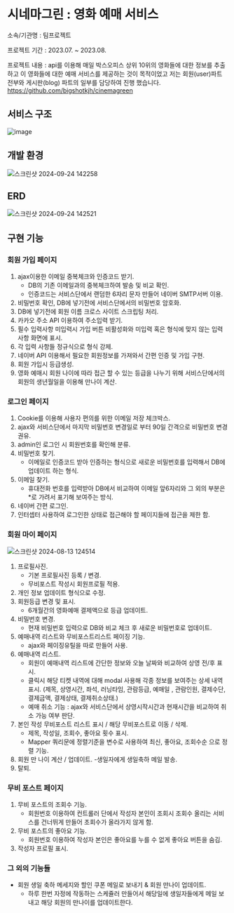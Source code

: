 
# 시네마그린 : 영화 예매 서비스

소속/기관명 : 팀프로젝트

프로젝트 기간 : 2023.07. ~ 2023.08.

프로젝트 내용 : api를 이용해 매일 박스오피스 상위 10위의 영화들에 대한 정보를 추출하고 이 영화들에 대한 예매 서비스를 제공하는 것이 목적이었고 저는 회원(user)파트 전부와 게시판(blog) 파트의 일부를 담당하여 진행 했습니다.
https://github.com/bigshotkjh/cinemagreen
## 서비스 구조
![image](https://github.com/user-attachments/assets/326c7f92-233f-4f08-b6d5-33e103ee9b43)


## 개발 환경
![스크린샷 2024-09-24 142258](https://github.com/user-attachments/assets/3dded18d-2601-47c5-a527-abedfbf9c102)

## ERD
![스크린샷 2024-09-24 142521](https://github.com/user-attachments/assets/f6046a84-7ee3-445e-8dbe-9ad2e7cdbe39)


## 구현 기능

### 회원 가입 페이지
  1. ajax이용한 이메일 중복체크와 인증코드 받기.
     - DB의 기존 이메일과의 중복체크하여 발송 및 비교 확인.
     - 인증코드는 서비스단에서 랜덤한 6자리 문자 만들어 네이버 SMTP서버 이용.
  2. 비밀번호 확인, DB에 넣기전에 서비스단에서의 비밀번호 암호화.
  3. DB에 넣기전에 회원 이름 크로스 사이트 스크립팅 처리.
  4. 카카오 주소 API 이용하여 주소입력 받기.
  5. 필수 입력사항 미입력시 가입 버튼 비활성화와 미입력 혹은 형식에 맞지 않는 입력 사항 화면에 표시.
  6. 각 입력 사항들 정규식으로 형식 강제.
  7. 네이버 API 이용해서 필요한 회원정보를 가져와서 간편 인증 및 가입 구현.
  8. 회원 가입시 등급생성.
  9. 영화 예매시 회원 나이에 따라 접근 할 수 있는 등급을 나누기 위해 서비스단에서의 회원의 생년월일을 이용해 만나이 계산.

### 로그인 페이지

  1. Cookie를 이용해 사용자 편의를 위한 이메일 저장 체크박스.
  2. ajax와 서비스단에서 마지막 비밀번호 변경일로 부터 90일 간격으로 비밀번호 변경 권유.
  3. admin인 로그인 시 회원번호를 확인해 분류.
  4. 비밀번호 찾기.
     - 이메일로 인증코드 받아 인증하는 형식으로 새로운 비밀번호를 입력해서 DB에 업데이트 하는 형식.
  5. 이메일 찾기.
     - 휴대전화 번호를 입력받아 DB에서 비교하여 이메일 앞6자리와 그 외의 부분은 *로 가려서 표기해 보여주는 방식.
  6. 네이버 간편 로그인.
  7. 인터셉터 사용하여 로그인한 상태로 접근해야 할 페이지들에 접근을 제한 함.

### 회원 마이 페이지
![스크린샷 2024-08-13 124514](https://github.com/user-attachments/assets/9a2293c5-ecb3-4908-9c2e-cb2346001c60)

  1. 프로필사진.
     - 기본 프로필사진 등록 / 변경.
     - 무비포스트 작성시 회원프로필 적용.
  2. 개인 정보 업데이트 형식으로 수정.
  3. 회원등급 변경 및 표시.
     - 6개월간의 영화예매 결제액으로 등급 업데이트.
  4. 비밀번호 변경.
     - 현재 비밀번호 입력으로 DB와 비교 체크 후 새로운 비밀번호로 업데이트.
  5. 예매내역 리스트와 무비포스트리스트 페이징 기능.
     - ajax와 페이징유틸을 따로 만들어 사용.
  6. 예매내역 리스트.
     - 회원이 예매내역 리스트에 간단한 정보와 오늘 날짜와 비교하여 상영 전/후 표시.
     - 클릭시 해당 티켓 내역에 대해 modal 사용해 각종 정보를 보여주는 상세 내역표시. (제목, 상영시간, 좌석, 러닝타임, 관람등급, 예매일 , 관람인원, 결제수단, 결제금액, 결제상태, 결제취소상태.)
     - 예매 취소 기능 : ajax와 서비스단에서 상영시작시간과 현재시간을 비교하여 취소 가능 여부 판단.
  7. 본인 작성 무비포스트 리스트 표시 / 해당 무비포스트로 이동 / 삭제.
     - 제목, 작성일, 조회수, 좋아요 횟수 표시.
     - Mapper 쿼리문에 정렬기준을 변수로 사용하여 최신, 좋아요, 조회수순 으로 정렬 기능.
  8. 회원 만 나이 계산 / 업데이트. -생일자에게 생일축하 메일 발송.
  9. 탈퇴.

### 무비 포스트 페이지

  1. 무비 포스트의 조회수 기능.
     - 회원번호 이용하여 컨트롤러 단에서 작성자 본인이 조회시 조회수 올리는 서비스를 건너뛰게 만들어 초회수가 올라가지 않게 함.
  2. 무비 포스트의 좋아요 기능.
     - 회원번호 이용하여 작성자 본인은 좋아요를 누를 수 없게 좋아요 버튼을 숨김.
  3. 작성자 프로필 표시.
     
### 그 외의 기능들

  - 회원 생일 축하 메세지와 할인 쿠폰 메일로 보내기 & 회원 만나이 업데이트.
     - 하루 한번 자정에 작동하는 스케쥴러 만들어서 해당일에 생일자들에게 메일 보내고 해당 회원의 만나이를 업데이트한다.
